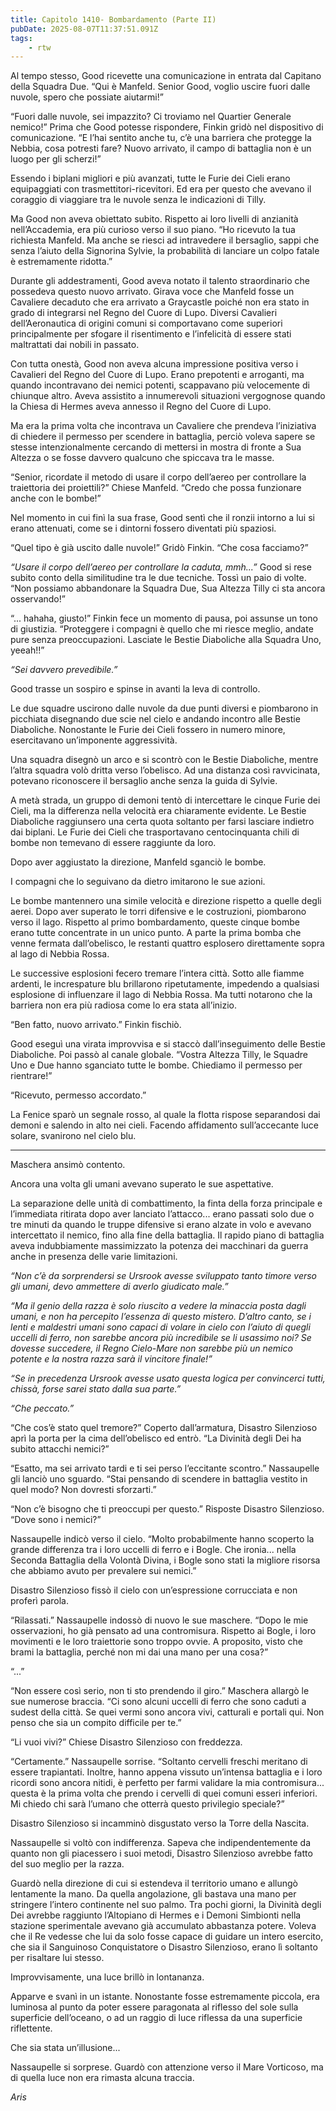 ```yaml
---
title: Capitolo 1410- Bombardamento (Parte II)
pubDate: 2025-08-07T11:37:51.091Z
tags:
    - rtw
---
```



Al tempo stesso, Good ricevette una comunicazione in entrata dal Capitano della Squadra Due. “Qui è Manfeld. Senior Good, voglio uscire fuori dalle nuvole, spero che possiate aiutarmi!”


“Fuori dalle nuvole, sei impazzito? Ci troviamo nel Quartier Generale nemico!” Prima che Good potesse rispondere, Finkin gridò nel dispositivo di comunicazione. “E l’hai sentito anche tu, c’è una barriera che protegge la Nebbia, cosa potresti fare? Nuovo arrivato, il campo di battaglia non è un luogo per gli scherzi!”


Essendo i biplani migliori e più avanzati, tutte le Furie dei Cieli erano equipaggiati con trasmettitori-ricevitori. Ed era per questo che avevano il coraggio di viaggiare tra le nuvole senza le indicazioni di Tilly.


Ma Good non aveva obiettato subito. Rispetto ai loro livelli di anzianità nell’Accademia, era più curioso verso il suo piano. “Ho ricevuto la tua richiesta Manfeld. Ma anche se riesci ad intravedere il bersaglio, sappi che senza l’aiuto della Signorina Sylvie, la probabilità di lanciare un colpo fatale è estremamente ridotta.”


Durante gli addestramenti, Good aveva notato il talento straordinario che possedeva questo nuovo arrivato. Girava voce che Manfeld fosse un Cavaliere decaduto che era arrivato a Graycastle poiché non era stato in grado di integrarsi nel Regno del Cuore di Lupo. Diversi Cavalieri dell’Aeronautica di origini comuni si comportavano come superiori principalmente per sfogare il risentimento e l’infelicità di essere stati maltrattati dai nobili in passato.


Con tutta onestà, Good non aveva alcuna impressione positiva verso i Cavalieri del Regno del Cuore di Lupo. Erano prepotenti e arroganti, ma quando incontravano dei nemici potenti, scappavano più velocemente di chiunque altro. Aveva assistito a innumerevoli situazioni vergognose quando la Chiesa di Hermes aveva annesso il Regno del Cuore di Lupo.


Ma era la prima volta che incontrava un Cavaliere che prendeva l’iniziativa di chiedere il permesso per scendere in battaglia, perciò voleva sapere se stesse intenzionalmente cercando di mettersi in mostra di fronte a Sua Altezza o se fosse davvero qualcuno che spiccava tra le masse.


“Senior, ricordate il metodo di usare il corpo dell’aereo per controllare la traiettoria dei proiettili?” Chiese Manfeld. “Credo che possa funzionare anche con le bombe!”


Nel momento in cui finì la sua frase, Good sentì che il ronzii intorno a lui si erano attenuati, come se i dintorni fossero diventati più spaziosi.


“Quel tipo è già uscito dalle nuvole!” Gridò Finkin. “Che cosa facciamo?”


<em>“Usare il corpo dell’aereo per controllare la caduta, mmh...”</em> Good si rese subito conto della similitudine tra le due tecniche. Tossì un paio di volte. “Non possiamo abbandonare la Squadra Due, Sua Altezza Tilly ci sta ancora osservando!”


“... hahaha, giusto!” Finkin fece un momento di pausa, poi assunse un tono di giustizia. “Proteggere i compagni è quello che mi riesce meglio, andate pure senza preoccupazioni. Lasciate le Bestie Diaboliche alla Squadra Uno, yeeah!!”


<em>“Sei davvero prevedibile.”</em>


Good trasse un sospiro e spinse in avanti la leva di controllo.


Le due squadre uscirono dalle nuvole da due punti diversi e piombarono in picchiata disegnando due scie nel cielo e andando incontro alle Bestie Diaboliche. Nonostante le Furie dei Cieli fossero in numero minore, esercitavano un’imponente aggressività.


Una squadra disegnò un arco e si scontrò con le Bestie Diaboliche, mentre l’altra squadra volò dritta verso l’obelisco. Ad una distanza così ravvicinata, potevano riconoscere il bersaglio anche senza la guida di Sylvie.


A metà strada, un gruppo di demoni tentò di intercettare le cinque Furie dei Cieli, ma la differenza nella velocità era chiaramente evidente. Le Bestie Diaboliche raggiunsero una certa quota soltanto per farsi lasciare indietro dai biplani. Le Furie dei Cieli che trasportavano centocinquanta chili di bombe non temevano di essere raggiunte da loro.


Dopo aver aggiustato la direzione, Manfeld sganciò le bombe.


I compagni che lo seguivano da dietro imitarono le sue azioni.


Le bombe mantennero una simile velocità e direzione rispetto a quelle degli aerei. Dopo aver superato le torri difensive e le costruzioni, piombarono verso il lago. Rispetto al primo bombardamento, queste cinque bombe erano tutte concentrate in un unico punto. A parte la prima bomba che venne fermata dall’obelisco, le restanti quattro esplosero direttamente sopra al lago di Nebbia Rossa.


Le successive esplosioni fecero tremare l’intera città. Sotto alle fiamme ardenti, le increspature blu brillarono ripetutamente, impedendo a qualsiasi esplosione di influenzare il lago di Nebbia Rossa. Ma tutti notarono che la barriera non era più radiosa come lo era stata all’inizio.


“Ben fatto, nuovo arrivato.” Finkin fischiò.


Good eseguì una virata improvvisa e si staccò dall’inseguimento delle Bestie Diaboliche. Poi passò al canale globale. “Vostra Altezza Tilly, le Squadre Uno e Due hanno sganciato tutte le bombe. Chiediamo il permesso per rientrare!”


“Ricevuto, permesso accordato.”


La Fenice sparò un segnale rosso, al quale la flotta rispose separandosi dai demoni e salendo in alto nei cieli. Facendo affidamento sull’accecante luce solare, svanirono nel cielo blu.


***






Maschera ansimò contento.


Ancora una volta gli umani avevano superato le sue aspettative.


La separazione delle unità di combattimento, la finta della forza principale e l’immediata ritirata dopo aver lanciato l’attacco... erano passati solo due o tre minuti da quando le truppe difensive si erano alzate in volo e avevano intercettato il nemico, fino alla fine della battaglia. Il rapido piano di battaglia aveva indubbiamente massimizzato la potenza dei macchinari da guerra anche in presenza delle varie limitazioni.


<em>“Non c’è da sorprendersi se Ursrook avesse sviluppato tanto timore verso gli umani, devo ammettere di averlo giudicato male.”</em>


<em>“Ma il genio della razza è solo riuscito a vedere la minaccia posta dagli umani, e non ha percepito l’essenza di questo mistero. D’altro canto, se i lenti e maldestri umani sono capaci di volare in cielo con l’aiuto di quegli uccelli di ferro, non sarebbe ancora più incredibile se li usassimo noi? Se dovesse succedere, il Regno Cielo-Mare non sarebbe più un nemico potente e la nostra razza sarà il vincitore finale!”</em>


<em>“Se in precedenza Ursrook avesse usato questa logica per convincerci tutti, chissà, forse sarei stato dalla sua parte.”</em>


<em>“Che peccato.”</em>


“Che cos’è stato quel tremore?” Coperto dall’armatura, Disastro Silenzioso aprì la porta per la cima dell’obelisco ed entrò. “La Divinità degli Dei ha subito attacchi nemici?”


“Esatto, ma sei arrivato tardi e ti sei perso l’eccitante scontro.” Nassaupelle gli lanciò uno sguardo. “Stai pensando di scendere in battaglia vestito in quel modo? Non dovresti sforzarti.”


“Non c’è bisogno che ti preoccupi per questo.” Risposte Disastro Silenzioso. “Dove sono i nemici?”


Nassaupelle indicò verso il cielo. “Molto probabilmente hanno scoperto la grande differenza tra i loro uccelli di ferro e i Bogle. Che ironia... nella Seconda Battaglia della Volontà Divina, i Bogle sono stati la migliore risorsa che abbiamo avuto per prevalere sui nemici.”


Disastro Silenzioso fissò il cielo con un’espressione corrucciata e non proferì parola.


“Rilassati.” Nassaupelle indossò di nuovo le sue maschere. “Dopo le mie osservazioni, ho già pensato ad una contromisura. Rispetto ai Bogle, i loro movimenti e le loro traiettorie sono troppo ovvie. A proposito, visto che brami la battaglia, perché non mi dai una mano per una cosa?”


“...”


“Non essere così serio, non ti sto prendendo il giro.” Maschera allargò le sue numerose braccia. “Ci sono alcuni uccelli di ferro che sono caduti a sudest della città. Se quei vermi sono ancora vivi, catturali e portali qui. Non penso che sia un compito difficile per te.”


“Li vuoi vivi?” Chiese Disastro Silenzioso con freddezza.


“Certamente.” Nassaupelle sorrise. “Soltanto cervelli freschi meritano di essere trapiantati. Inoltre, hanno appena vissuto un’intensa battaglia e i loro ricordi sono ancora nitidi, è perfetto per farmi validare la mia contromisura... questa è la prima volta che prendo i cervelli di quei comuni esseri inferiori. Mi chiedo chi sarà l’umano che otterrà questo privilegio speciale?”


Disastro Silenzioso si incamminò disgustato verso la Torre della Nascita.


Nassaupelle si voltò con indifferenza. Sapeva che indipendentemente da quanto non gli piacessero i suoi metodi, Disastro Silenzioso avrebbe fatto del suo meglio per la razza.


Guardò nella direzione di cui si estendeva il territorio umano e allungò lentamente la mano. Da quella angolazione, gli bastava una mano per stringere l’intero continente nel suo palmo. Tra pochi giorni, la Divinità degli Dei avrebbe raggiunto l’Altopiano di Hermes e i Demoni Simbionti nella stazione sperimentale avevano già accumulato abbastanza potere. Voleva che il Re vedesse che lui da solo fosse capace di guidare un intero esercito, che sia il Sanguinoso Conquistatore o Disastro Silenzioso, erano lì soltanto per risaltare lui stesso.


Improvvisamente, una luce brillò in lontananza.


Apparve e svanì in un istante. Nonostante fosse estremamente piccola, era luminosa al punto da poter essere paragonata al riflesso del sole sulla superficie dell’oceano, o ad un raggio di luce riflessa da una superficie riflettente.


Che sia stata un’illusione...


Nassaupelle si sorprese. Guardò con attenzione verso il Mare Vorticoso, ma di quella luce non era rimasta alcuna traccia.






<em>Aris</em>
                                


                                



